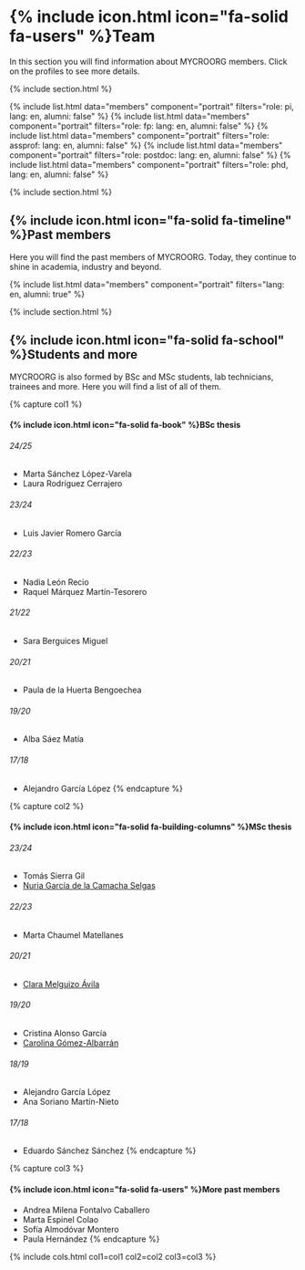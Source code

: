 
# {% include icon.html icon="fa-solid fa-users" %}Team

In this section you will find information about MYCROORG members. Click on the profiles to see more details. 

{% include section.html %}

{% include list.html data="members" component="portrait" filters="role: pi, lang: en, alumni: false" %}
{% include list.html data="members" component="portrait" filters="role: fp: lang: en, alumni: false" %}
{% include list.html data="members" component="portrait" filters="role: assprof: lang: en, alumni: false" %}
{% include list.html data="members" component="portrait" filters="role: postdoc: lang: en, alumni: false" %}
{% include list.html data="members" component="portrait" filters="role: phd, lang: en, alumni: false" %}

{% include section.html %}

## {% include icon.html icon="fa-solid fa-timeline" %}Past members

Here you will find the past members of MYCROORG. Today, they continue to shine in academia, industry and beyond.

{% include list.html data="members" component="portrait" filters="lang: en, alumni: true" %}

{% include section.html %}

## {% include icon.html icon="fa-solid fa-school" %}Students and more

MYCROORG is also formed by BSc and MSc students, lab technicians, trainees and more. Here you will find a list of all of them.

{% capture col1 %}
#### {% include icon.html icon="fa-solid fa-book" %}BSc thesis

###### 24/25
- Marta Sánchez López-Varela
- Laura Rodríguez Cerrajero

###### 23/24
- Luis Javier Romero García

###### 22/23
- Nadia León Recio
- Raquel Márquez Martín-Tesorero

###### 21/22

- Sara Berguices Miguel

###### 20/21

- Paula de la Huerta Bengoechea

###### 19/20
- Alba Sáez Matía

###### 17/18
- Alejandro García López
{% endcapture %}

{% capture col2 %}
#### {% include icon.html icon="fa-solid fa-building-columns" %}MSc thesis

###### 23/24
- Tomás Sierra Gil
- [Nuria García de la Camacha Selgas](/members/nuria.html)

###### 22/23
- Marta Chaumel Matellanes

###### 20/21
- [Clara Melguizo Ávila](/members/clara.html)

###### 19/20

- Cristina Alonso García
- [Carolina Gómez-Albarrán](/members/carolina.html)

###### 18/19

- Alejandro García López
- Ana Soriano Martín-Nieto

###### 17/18

- Eduardo Sánchez Sánchez
{% endcapture %}

{% capture col3 %}
#### {% include icon.html icon="fa-solid fa-users" %}More past members

- Andrea Milena Fontalvo Caballero
- Marta Espinel Colao
- Sofía Almodóvar Montero
- Paula Hernández
{% endcapture %}

{%
  include cols.html
  col1=col1
  col2=col2
  col3=col3
%}
